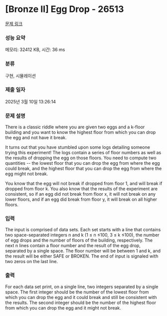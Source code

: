 # [Bronze II] Egg Drop - 26513 

[문제 링크](https://www.acmicpc.net/problem/26513) 

### 성능 요약

메모리: 32412 KB, 시간: 36 ms

### 분류

구현, 시뮬레이션

### 제출 일자

2025년 3월 10일 13:26:14

### 문제 설명

<p>There is a classic riddle where you are given two eggs and a k-floor building and you want to know the highest floor from which you can drop the egg and not have it break.</p>

<p>It turns out that you have stumbled upon some logs detailing someone trying this experiment! The logs contain a series of floor numbers as well as the results of dropping the egg on those floors. You need to compute two quantities -- the lowest floor that you can drop the egg from where the egg could break, and the highest floor that you can drop the egg from where the egg might not break.</p>

<p>You know that the egg will not break if dropped from floor 1, and will break if dropped from floor k. You also know that the results of the experiment are consistent, so if an egg did not break from floor x, it will not break on any lower floors, and if an egg did break from floor y, it will break on all higher floors.</p>

### 입력 

 <p>The input is comprised of data sets. Each set starts with a line that contains two space-separated integers n and k (1 ≤ n ≤100, 3 ≤ k ≤100), the number of egg drops and the number of floors of the building, respectively. The next n lines contain a floor number and the result of the egg drop, separated by a single space. The floor number will be between 1 and k, and the result will be either SAFE or BROKEN. The end of input is signaled with two zeros on the last line.</p>

### 출력 

 <p>For each data set print, on a single line, two integers separated by a single space. The first integer should be the number of the lowest floor from which you can drop the egg and it could break and still be consistent with the results. The second integer should be the number of the highest floor from which you can drop the egg and it might not break.</p>

